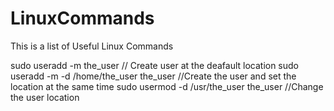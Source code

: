 # LinuxCommands
This is a list of Useful Linux Commands

sudo useradd -m the_user                         // Create user at the deafault location
sudo useradd -m -d /home/the_user the_user       //Create the user and set the location at the same time
sudo usermod -d /usr/the_user the_user           //Change the user location  
